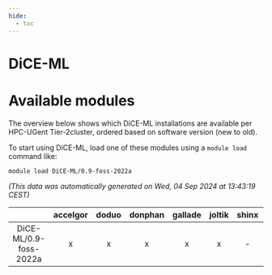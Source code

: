 ```yaml
---
hide:
  - toc
---
```


DiCE-ML
=======

# Available modules


The overview below shows which DiCE-ML installations are available per HPC-UGent Tier-2cluster, ordered based on software version (new to old).

To start using DiCE-ML, load one of these modules using a `module load` command like:

```shell
module load DiCE-ML/0.9-foss-2022a
```

*(This data was automatically generated on Wed, 04 Sep 2024 at 13:43:19 CEST)*  

| |accelgor|doduo|donphan|gallade|joltik|shinx|skitty|
| :---: | :---: | :---: | :---: | :---: | :---: | :---: | :---: |
|DiCE-ML/0.9-foss-2022a|x|x|x|x|x|-|x|
